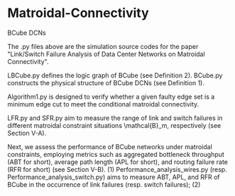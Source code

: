 # Matroidal-Connectivity
BCube DCNs

The .py files above are the simulation source codes for the paper "Link/Switch Failure Analysis of Data Center Networks on Matroidal Connectivity".

LBCube.py defines the logic graph of BCube (see Definition 2). 
BCube.py constructs the physical structure of BCube DCNs (see Definition 1).

Algorithm1.py is designed to verify whether a given faulty edge set is a minimum edge cut to meet the conditional matroidal connectivity.

LFR.py and SFR.py aim to measure the range of link and switch failures in different matroidal constraint situations \mathcal{B}_m, respectively (see Section V-A).

Next, we assess the performance of BCube networks under matroidal constraints, employing metrics such as aggregated bottleneck throughput (ABT for short), average path length (APL for short), and routing failure rate (RFR for short) (see Section V-B). 
(1) Performance_analysis_wires.py (resp. Performance_analysis_switch.py) aims to measure ABT, APL, and RFR of BCube in the occurrence of link failures (resp. switch failures);
(2) 
